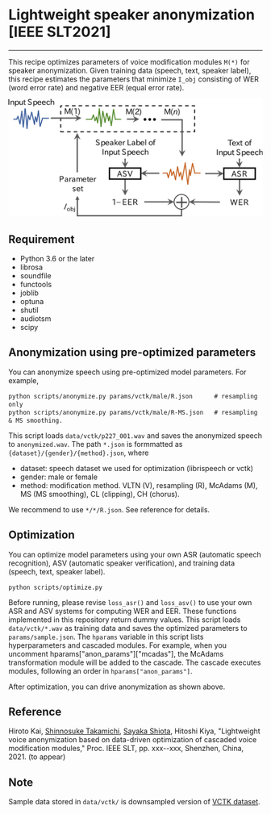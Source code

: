 # Lightweight speaker anonymization [IEEE SLT2021]
*********************************
This recipe optimizes parameters of voice modification modules `M(*)` for speaker anonymization. Given training data (speech, text, speaker label), this recipe estimates the parameters that minimize `I_obj` consisting of WER (word error rate) and negative EER (equal error rate). 

![flow](flow.png)

## Requirement
- Python 3.6 or the later
- librosa
- soundfile
- functools
- joblib
- optuna
- shutil
- audiotsm
- scipy

## Anonymization using pre-optimized parameters
You can anonymize speech using pre-optimized model parameters. For example,
```
python scripts/anonymize.py params/vctk/male/R.json      # resampling only
python scripts/anonymize.py params/vctk/male/R-MS.json   # resampling & MS smoothing.
```

This script loads `data/vctk/p227_001.wav` and saves the anonymized speech to `anonymized.wav`. The path `*.json` is formmatted as `{dataset}/{gender}/{method}.json`, where
- dataset: speech dataset we used for optimization (librispeech or vctk)
- gender: male or female
- method: modification method. VLTN (V), resampling (R), McAdams (M), MS (MS smoothing), CL (clipping), CH (chorus).

We recommend to use `*/*/R.json`. See reference for details. 

## Optimization
You can optimize model parameters using your own ASR (automatic speech recognition), ASV (automatic speaker verification), and training data (speech, text, speaker label). 
```
python scripts/optimize.py
```
Before running, please revise `loss_asr()` and `loss_asv()` to use your own ASR and ASV systems for computing WER and EER. These functions implemented in this repository return dummy values. This script loads `data/vctk/*.wav` as training data and saves the optimized parameters to `params/sample.json`. The `hparams` variable in this script lists hyperparameters and cascaded modules. For example, when you uncomment hparams["anon_params"]["mcadas"], the McAdams transformation module will be added to the cascade. The cascade executes modules, following an order in `hparams["anon_params"]`.

After optimization, you can drive anonymization as shown above.

## Reference
Hiroto Kai, [Shinnosuke Takamichi](https://sites.google.com/site/shinnosuketakamichi/home), [Sayaka Shiota](https://www.tmu.ac.jp/stafflist/data/sa/7539.html), Hitoshi Kiya, "Lightweight voice anonymization based on data-driven optimization of cascaded voice modification modules," Proc. IEEE SLT, pp. xxx--xxx, Shenzhen, China, 2021. (to appear)

## Note
Sample data stored in `data/vctk/` is downsampled version of [VCTK dataset](https://datashare.is.ed.ac.uk/handle/10283/3443).
